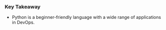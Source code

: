 ### Key Takeaway
- Python is a beginner-friendly language with a wide range of applications in DevOps.
